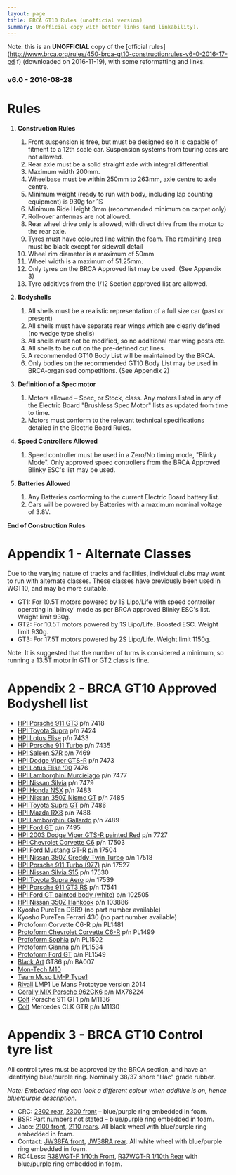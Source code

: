 ```yaml
---
layout: page
title: BRCA GT10 Rules (unofficial version)
summary: Unofficial copy with better links (and linkability).
---
```


Note: this is an **UNOFFICIAL** copy of the [official
rules](http://www.brca.org/rules/450-brca-gt10-constructionrules-v6-0-2016-17-pd
f) (downloaded on 2016-11-19), with some reformatting and links.

### v6.0 - 2016-08-28

# Rules

1. <strong id="1">Construction Rules</strong>
    1. <span id="1.1">Front suspension is free, but must be designed so it is capable of fitment to a 12th scale car. Suspension systems from touring cars are not allowed.
    1. <span id="1.2">Rear axle must be a solid straight axle with integral differential.
    1. <span id="1.3">Maximum width 200mm.
    1. <span id="1.4">Wheelbase must be within 250mm to 263mm, axle centre to axle centre.
    1. <span id="1.5">Minimum weight (ready to run with body, including lap counting equipment) is 930g for 1S
    1. <span id="1.6">Minimum Ride Height 3mm (recommended minimum on carpet only)
    1. <span id="1.7">Roll-over antennas are not allowed.
    1. <span id="1.8">Rear wheel drive only is allowed, with direct drive from the motor to the rear axle.
    1. <span id="1.9">Tyres must have coloured line within the foam. The remaining area must be black except for sidewall detail
    1. <span id="1.10">Wheel rim diameter is a maximum of 50mm
    1. <span id="1.11">Wheel width is a maximum of 51.25mm.
    1. <span id="1.12">Only tyres on the BRCA Approved list may be used. (See Appendix 3)
    1. <span id="1.13">Tyre additives from the 1/12 Section approved list are allowed.

1. <strong id="2">Bodyshells</strong>
    1. <span id="2.1">All shells must be a realistic representation of a full size car (past or present)
    1. <span id="2.2">All shells must have separate rear wings which are clearly defined (no wedge type shells)
    1. <span id="2.3">All shells must not be modified, so no additional rear wing posts etc.
    1. <span id="2.4">All shells to be cut on the pre-defined cut lines.
    1. <span id="2.5">A recommended GT10 Body List will be maintained by the BRCA.
    1. <span id="2.6">Only bodies on the recommended GT10 Body List may be used in BRCA-organised competitions. (See Appendix 2)

1. <strong id="3">Definition of a Spec motor</strong>
    1. <span id="3.1">Motors allowed – Spec, or Stock, class. Any motors listed in any of the Electric Board "Brushless Spec Motor" lists as updated from time to time.
    1. <span id="3.2">Motors must conform to the relevant technical specifications detailed in the Electric Board Rules.

1. <strong id="4">Speed Controllers Allowed</strong>
    1. <span id="4.1">Speed controller must be used in a Zero/No timing mode, "Blinky Mode". Only approved speed controllers from the BRCA Approved Blinky ESC's list may be used.

1. <strong id="5">Batteries Allowed</strong>
    1. <span id="5.1">Any Batteries conforming to the current Electric Board battery list.
    1. <span id="5.2">Cars will be powered by Batteries with a maximum nominal voltage of 3.8V.

**End of Construction Rules**

# Appendix 1 - Alternate Classes

Due to the varying nature of tracks and facilities, individual clubs may want
to run with alternate classes. These classes have previously been used in
WGT10, and may be more suitable.

- GT1: For 10.5T motors powered by 1S Lipo/Life with speed controller operating in 'blinky' mode as per BRCA approved Blinky ESC's list. Weight limit 930g.
- GT2: For 10.5T motors powered by 1S Lipo/Life. Boosted ESC. Weight limit 930g.
- GT3: For 17.5T motors powered by 2S Lipo/Life. Weight limit 1150g.

Note: It is suggested that the number of turns is considered a minimum, so
running a 13.5T motor in GT1 or GT2 class is fine.

# Appendix 2 - BRCA GT10 Approved Bodyshell list

- [HPI Porsche 911 GT3](http://www.hpiracing.co.uk/piw.php?partNo=7418) p/n 7418
- [HPI Toyota Supra](http://www.hpiracing.co.uk/piw.php?partNo=7424) p/n 7424
- [HPI Lotus Elise](http://www.hpiracing.co.uk/piw.php?partNo=7433) p/n 7433
- [HPI Porsche 911 Turbo](http://www.hpiracing.co.uk/piw.php?partNo=7435) p/n 7435
- [HPI Saleen S7R](http://www.hpiracing.co.uk/piw.php?partNo=7469) p/n 7469
- [HPI Dodge Viper GTS-R](http://www.hpiracing.co.uk/piw.php?partNo=7473) p/n 7473
- [HPI Lotus Elise ‘00](http://www.hpiracing.co.uk/piw.php?partNo=7476) 7476
- [HPI Lamborghini Murcielago](http://www.hpiracing.co.uk/piw.php?partNo=7477) p/n 7477
- [HPI Nissan Silvia](http://www.hpiracing.co.uk/piw.php?partNo=7479) p/n 7479
- [HPI Honda NSX](http://www.hpiracing.co.uk/piw.php?partNo=7483) p/n 7483
- [HPI Nissan 350Z Nismo GT](http://www.hpiracing.co.uk/piw.php?partNo=7485) p/n 7485
- [HPI Toyota Supra GT](http://www.hpiracing.co.uk/piw.php?partNo=7486) p/n 7486
- [HPI Mazda RX8](http://www.hpiracing.co.uk/piw.php?partNo=7488) p/n 7488
- [HPI Lamborghini Gallardo](http://www.hpiracing.co.uk/piw.php?partNo=7489) p/n 7489
- [HPI Ford GT](http://www.hpiracing.co.uk/piw.php?partNo=7495) p/n 7495
- [HPI 2003 Dodge Viper GTS-R painted Red](http://www.hpiracing.co.uk/piw.php?partNo=7727) p/n 7727
- [HPI Chevrolet Corvette C6](http://www.hpiracing.co.uk/piw.php?partNo=17503) p/n 17503
- [HPI Ford Mustang GT-R](http://www.hpiracing.co.uk/piw.php?partNo=17504) p/n 17504
- [HPI Nissan 350Z Greddy Twin Turbo](http://www.hpiracing.co.uk/piw.php?partNo=17518) p/n 17518
- [HPI Porsche 911 Turbo (977)](http://www.hpiracing.co.uk/piw.php?partNo=17527) p/n 17527
- [HPI Nissan Silvia S15](http://www.hpiracing.co.uk/piw.php?partNo=17530) p/n 17530
- [HPI Toyota Supra Aero](http://www.hpiracing.co.uk/piw.php?partNo=17539) p/n 17539
- [HPI Porsche 911 GT3 RS](http://www.hpiracing.co.uk/piw.php?partNo=17541) p/n 17541
- [HPI Ford GT painted body (white)](http://www.hpiracing.co.uk/piw.php?partNo=102505) p/n 102505
- [HPI Nissan 350Z Hankook](http://www.hpiracing.co.uk/piw.php?partNo=103886) p/n 103886
- Kyosho PureTen DBR9 (no part number available)
- Kyosho PureTen Ferrari 430 (no part number available)
- Protoform Corvette C6-R p/n PL1481
- [Protoform Chevrolet Corvette C6-R](http://racepf.com/legacy-items/chevy-corvette-c6-r/) p/n PL1499
- [Profoform Sophia](http://racepf.com/on-road-1-10-1-12/sophia-gt-clear-body/) p/n PL1502
- [Protoform Gianna](http://racepf.com/on-road-1-10-1-12/gianna-gt-light-weight-clear-body/) p/n PL1534
- [Protoform Ford GT](http://racepf.com/on-road-1-10-1-12/ford-gt-clear-body/) p/n PL1549
- [Black Art](http://www.blackart-racing.eu/index.php/products) GT86 p/n BA007
- [Mon-Tech M10](http://www.mon-techracing.net/m10.html)
- [Team Muso LM-P Type1](http://www.team-muso.com/lp.html)
- [Rivall](http://www.rivall.nl/) LMP1 Le Mans Prototype version 2014
- [Corally MIX Porsche 962CK6](http://www.mix-rc.de/default.asp?ex=shop:produktedetail.asp&Artikel_id=223282) p/n MX78224
- [Colt](http://www.colt.com.tw/200mm%20bodies.html) Porsche 911 GT1 p/n M1136
- [Colt](http://www.colt.com.tw/200mm%20bodies.html) Mercedes CLK GTR p/n M1130

# Appendix 3 - BRCA GT10 Control tyre list

All control tyres must be approved by the BRCA section, and have an identifying
blue/purple ring. Nominally 38/37 shore "lilac" grade rubber.

*Note: Embedded ring can look a different colour when additive is on, hence
blue/purple description.*

- CRC: [2302 rear](https://www.teamcrc.com/crc/modules.php?name=Shopping_Cart&file=product&prodID=7719032), [2300 front](https://www.teamcrc.com/crc/modules.php?name=Shopping_Cart&file=product&prodID=7719031) – blue/purple ring embedded in foam.
- BSR: Part numbers not stated – blue/purple ring embedded in foam.
- Jaco: [2100 front](http://www.cmldistribution.co.uk/product/JAC2100/jaco-world-gt-pro-10-spec-lilac-front-tyres-on-carbon-rims-2), [2110 rears](http://www.cmldistribution.co.uk/product/JAC2110/jaco-world-gt-pro-10-spec-lilac-rear-tyres-on-carbon-rims). All black wheel with blue/purple ring embedded in foam.
- Contact: [JW38FA front](http://www.racing-cars.com/pp/Manufacturer/Contact_RC/JW38FA.html), [JW38RA rear](http://www.racing-cars.com/pp/Manufacturer/Contact_RC/JW38RA.html). All white wheel with blue/purple ring embedded in foam.
- RC4Less: [R38WGT-F 1/10th Front](http://www.rc4less.com/product_info.php?products_id=456), [R37WGT-R 1/10th Rear](http://www.rc4less.com/product_info.php?products_id=457) with blue/purple ring embedded in foam.
